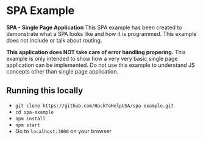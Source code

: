 # SPA Example
**SPA - Single Page Application**
This SPA example has been created to demonstrate what a SPA looks like and how
it is programmed. This example does not include or talk about routing.

**This application does NOT take care of error handling propering.** This example is only intended to show how a very very basic single page application can be implemented. Do not use this example to understand JS concepts other than single page application.

## Running this locally
* `git clone https://github.com/HackToHelpUSA/spa-example.git`
* `cd spa-example`
* `npm install`
* `npm start`
* Go to `localhost:3000` on your browser


